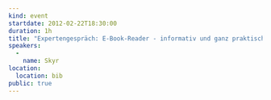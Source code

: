 ```yaml
---
kind: event
startdate: 2012-02-22T18:30:00
duration: 1h
title: "Expertengespräch: E-Book-Reader - informativ und ganz praktisch"
speakers:
  -
    name: Skyr
location:
  location: bib
public: true
---
```


